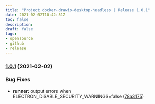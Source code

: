 ```yaml
---
title: "Project docker-drawio-desktop-headless | Release 1.0.1"
date: 2021-02-02T10:42:51Z
toc: false
description: 
draft: false
tags:
- opensource
- github
- release
---
```

### [1.0.1](http://github.com/rlespinasse/docker-drawio-desktop-headless/compare/1.0.0...1.0.1) (2021-02-02)


### Bug Fixes

* **runner:** output errors when ELECTRON_DISABLE_SECURITY_WARNINGS=false ([78a3175](http://github.com/rlespinasse/docker-drawio-desktop-headless/commit/78a317557e6ac1933d06272ee8c08309389d9a0d))



